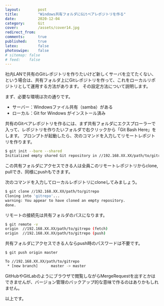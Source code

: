 ```yaml
---
layout:        post
title:         "Windows共有フォルダにGitベアレポジトリを作る"
date:          2020-12-04
category:      Git
cover:         /assets/cover14.jpg
redirect_from:
comments:      true
published:     true
latex:         false
photoswipe:    false
# sitemap: false
# feed:    false
---
```


社内LANで共有のGitレポジトリを作りたいけど新しくサーバを立てたくない、という場合は、共有フォルダ上にGitレポジトリを作って、これをローカルリポジトリとして運用する方法があります。
その設定方法について説明します。

まず、必要な環境は次の通りです。

- サーバー：Windowsファイル共有（samba）がある
- ローカル：Git for Windows がインストール済み

共有のGitベアレポジトリを作るには、まず共有フォルダにエクスプローラーで入って、レポジトリを作りたいフォルダで右クリックから「Git Bash Here」をします。
プロンプトが起動したら、次のコマンドを入力してリモートレポジトリを作ります。

```bash
$ git init --bare --shared
Initialized empty shared Git repository in //192.168.XX.XX/path/to/gitrepo
```

この共有フォルダにアクセスできる人は全員このリモートレポジトリからclone, pullでき、同様にpushもできます。

次のコマンドを入力してローカルレポジトリにcloneしてみましょう。

```bash
$ git clone //192.168.XX.XX/path/to/gitrepo
Cloning into 'gitrepo'...
warning: You appear to have cloned an empty repository.
done.
```

リモートの接続先は共有フォルダのパスになります。

```bash
$ git remote -v
origin  //192.168.XX.XX/path/to/gitrepo (fetch)
origin  //192.168.XX.XX/path/to/gitrepo (push)
```

共有フォルダにアクセスできる人ならpush時のパスワードは不要です。

```bash
$ git push origin master

To //192.168.XX.XX/path/to/gitrepo
 * [new branch]      master -> master
```

GitHubやGitLabのようにブラウザで閲覧しながらMergeRequestを出すとかはできませんが、バージョン管理のバックアップ的な意味で作るのはありかもしれません。

以上です。
